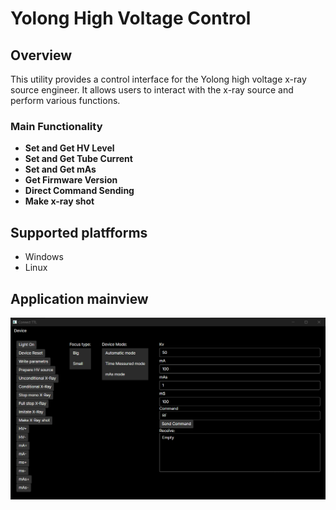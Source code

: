 
# Yolong High Voltage Control

## Overview
This utility provides a control interface for the Yolong high voltage x-ray source engineer. It allows users to interact with the x-ray source and perform various functions.

### Main Functionality

* **Set and Get HV Level**
* **Set and Get Tube Current**
* **Set and Get mAs**
* **Get Firmware Version**
* **Direct Command Sending**
* **Make x-ray shot**


## Supported platfforms
* Windows
* Linux

## Application mainview 
![Image alt](https://github.com/M0nteCarl0/YolongHighVoltageControl/blob/main/img/main_view.png)
